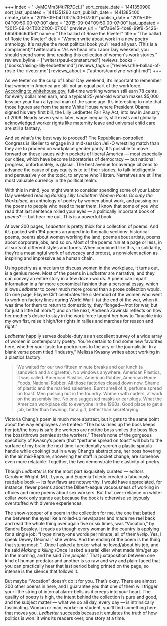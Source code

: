 +++
index = "-JyMCMm3f4ti7R7Dci_l"
sort_create_date = 1441350900
sort_last_updated = 1441351260
sort_publish_date = 1441385400
create_date = "2015-09-04T00:15:00-07:00"
publish_date = "2015-09-04T09:50:00-07:00"
date = "2015-09-04T09:50:00-07:00"
last_updated = "2015-09-04T00:21:00-07:00"
preview_url = "ef7a6e15-4ce8-99f9-5426-b6b0b6c6df56"
name = "The ballad of Rosie the Riveter"
title = "The ballad of Rosie the Riveter"
dek = "Women write about work in a new poetry anthology. It's maybe the most political book you'll read all year. (This is a compliment)"
twitterauto = "As we head into Labor Day weekend, you should spend some time reading this collection of women's work stories."
reviews_byline = ["writers/paul-constant.md"]
reviews_books = ["books/raising-lilly-ledbetter.md"]
reviews_tags = ["reviews/the-ballad-of-rosie-the-riveter.md"]
reviews_about = ["authors/carolyne-wright.md"]
+++

As we teeter on the cusp of Labor Day weekend, it’s important to remember that women in America are still not an equal part of the workforce. [According to whitehouse.gov](https://www.whitehouse.gov/equal-pay/career), full-time working women still earn 78 cents for every dollar men earn, and a typical 25-year-old woman makes $5,000 less per year than a typical man of the same age. It’s interesting to note that those figures are from the same White House where President Obama signed his very first bill, the Lilly Ledbetter Fair Pay Act, into law in January of 2009. Nearly seven years later, wage inequality still exists and globally acknowledged worker rights like maternity leave and universal child care are still a fantasy.

And so what’s the best way to proceed? The Republican-controlled Congress is likelier to engage in a mid-session Jell-O wrestling match than they are to proceed on workplace gender parity. It’s possible to move forward on these issues within pockets of liberal America — most especially our cities, which have become laboratories of democracy — but national progress, unfortunately, is glacial. The best avenue for average citizens to  advance the cause of pay equity is to tell their stories, to talk intelligently and persuasively on the topic, to anyone who’ll listen. Narratives are still the most valuable currency in the political realm.

With this in mind, you might want to consider spending some of your Labor Day weekend reading *Raising Lilly Ledbetter: Women Poets Occupy the Workplace*, an anthology of poetry by women about work, and passing on the poems to people who need to hear them. I know that some of you who read that last sentence rolled your eyes — a politically important book of *poems*? — but hear me out. This is a powerful book.

<div class="break"></div>

At over 200 pages, *Ledbetter* is pretty thick for a collection of poems. And it’s packed with 194 poems arranged into thematic sections: historical poems, poems about women working the land, poems about artists, poems about corporate jobs, and so on. Most of the poems run at a page or less, in all sorts of different styles and forms. When combined like this, in solidarity, they’re a meaningful work of advocacy and protest, a nonviolent action as inspiring and impressive as a human chain.

Using poetry as a medium to discuss women in the workplace, it turns out, is a genius move. Most of the poems in *Ledbetter* are narrative, and they can convey an entire story in a few dozen words. A poem can impart information in a far more economical fashion than a personal essay, which allows *Ledbetter* to cover much more ground than a prose collection would. On one page, Elayne Clift celebrates the sisterhood of the women who went to work on factory lines during World War II (at the end of the war, when it was time for them to return to domesticity, they “longed—/not for war, but for just a little bit more.”) and on the next, Andrena Zawinski reflects on how her mother’s desire to stay in the work force taught her how to “knuckle into my own fist, raise it high/for rights in rallies and marches for reason and right.”

<div class="break"></div>

*Ledbetter* happily serves double-duty as an excellent survey of a wide array of women in contemporary poetry. You’re certain to find some new favorites here, whether your taste for poetry runs to the airy or the journalistic. In a blank verse poem titled “Industry,” Melissa Kwasny writes about working in a plastics factory:

<blockquote>We waited for our two fifteen minute breaks and our lunch (a sandwich and a cigarette). No windows anywhere. American Plastics, it was called. American Plastics, American Rubber, American Home Foods. National Rubber. All those factories closed down now. Shame of plastic and the married salesmen. Burnt smell of it, perfume spread on toast. Men passing out in the foundry. Women with curlers, at work on the assembly line. No one suggested masks or ear plugs. What the American workplace did to everyone in the 1960s. Good place to get a job, better than fawning, for a girl, better than secretarying.</blockquote>

Victoria Chang’s poem is much more abstract, but it gets to the same point about the way employees are treated: “The boss rises up the boss keeps her job/the boss is safe the workers are not/the boss smiles the boss files the boss/throws pennies at the workers.” There’s none of the gorgeous specificity of Kwasny’s poem (that “perfume spread on toast” will bob to the surface of my brain the next time I accidentally scorch a plastic spatula handle while cooking) but in a way Chang’s abstractions, her boss hovering in the air mid-Rapture, showering her staff in pocket change, are somehow even more relatable. Together, the two demonstrate the elasticity of poetry.

Though *Ledbetter* is for the most part exquisitely curated — editors Carolyne Wright, M.L. Lyons, and Eugenia Toledo created a fabulously readable book — its few flaws are noteworthy. I would have appreciated, for instance, fewer poems about the Dilbert-esque vacuousness of working in offices and more poems about sex workers. But that over-reliance on white-collar work only stands out because the book is otherwise so joyously overstuffed with diverse experiences.

<div class="break"></div>

The show-stopper of a poem in the collection for me, the one that batted me between the eyes like a rolled-up newspaper and made me reel back and read the whole thing over again five or six times, was “Vocation,” by Sandra Beasley. It reads as though every woman in the country is applying for a single job: “I type ninety-one words per minute, all of them/*Help*. Yes, I speak Dewey Decimal,” she writes. And the ending of the poem is the thing that stung most: “…Once I asked a broker what he loved/about his job, and he said *Making a killing*./Once I asked a serial killer what made him/get up in the morning, and he said *The people*.” That juxtaposition between one kind of human predator and another is so raw and wry and plain-faced that you can practically hear that last period being printed on the page, so intense is the silence that follows it.

But maybe “Vocation” doesn’t do it for you. That’s okay. There are almost 200 other poems in here, and I guarantee you that one of them will trigger your little string of internal alarm-bells as it creeps into your heart. The quality of poetry is high, the intent behind the collection is pure and good, and the subject matter — what we do all day, every day — is intrinsically fascinating. Woman or man, worker or student, you’ll find something here that moves you. *Ledbetter* succeeds because it emulates the truth of how politics is won: it wins its readers over, one story at a time. 